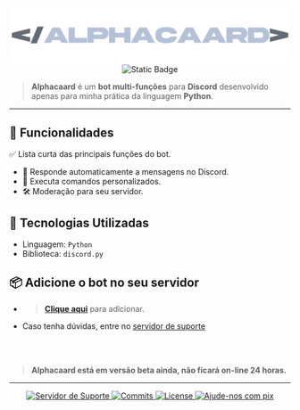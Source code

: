 <p align="center">
    <img src="assets/gitbanner.png" width="900px" alt="Alphacaard">
    <img alt="Static Badge" src="https://img.shields.io/badge/REPOSIT%C3%93RIO%20EM%20MANUTEN%C3%87%C3%83O-MAINTENCE?style=for-the-badge&color=red">
</p>

> **Alphacaard** é um **bot multi-funções** para **Discord** desenvolvido apenas para minha prática da linguagem **Python**.

---

## 📌 Funcionalidades

✅ Lista curta das principais funções do bot.  

- 🚀 Responde automaticamente a mensagens no Discord.  
- 🔄 Executa comandos personalizados.
- 🛠️ Moderação para seu servidor.  

## 👾 Tecnologias Utilizadas

- Linguagem: ``Python``  
- Biblioteca: ``discord.py``

## 📦 Adicione o bot no seu servidor

- > [**Clique aqui**](https://discord.com/oauth2/authorize?client_id=1329843971081637999) para adicionar.
- Caso tenha dúvidas, entre no [servidor de suporte](https://discord.gg/ZK7849p9Sd)

<br>
<br>

> **Alphacaard está em versão beta ainda, não ficará on-line 24 horas.**

---
<p>
<p align="center">
    <a href="https://discord.gg/ZK7849p9Sd" target="_blank">
        <img
            alt="Servidor de Suporte"
            title="Servidor de Suporte"
            src="https://img.shields.io/discord/1329817354711863358?style=for-the-badge&logo=discord&logoColor=white&logoSize=wide&label=Discord&labelColor=grey&color=b5c1d7&link=https%3A%2F%2Fdiscord.gg%2FZK7849p9Sd"
    />
        <img
            alt="Commits"
            title="Commits"
            src="https://img.shields.io/github/commit-activity/t/vcaard/alphacaardBot?style=for-the-badge&logo=github&logoColor=white&label=Commits%20Totais&color=b5c1d7"
    />
        <img
            alt="License"
            title="License"
            src="https://img.shields.io/github/license/vcaard/alphacaardBot?style=for-the-badge&logo=readme&logoColor=white&color=b5c1d7"
    />
    <a href="https://livepix.gg/caard/apoiador" target="_blank">
        <img
            alt="Ajude-nos com pix"
            title="Doação"
            src="https://img.shields.io/badge/APOIADOR-DOA%C3%87%C3%83O%20VIA?style=for-the-badge&logo=pix&logoColor=white&label=TORNE-SE&color=b5c1d7"
    />
</p>
</p>
